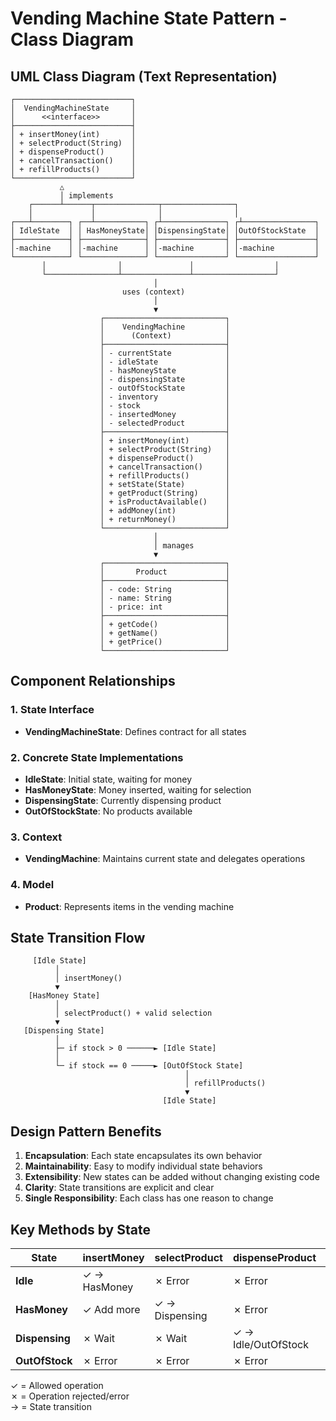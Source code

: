 # Vending Machine State Pattern - Class Diagram

## UML Class Diagram (Text Representation)

```
┌──────────────────────────┐
│  VendingMachineState     │
│      <<interface>>       │
├──────────────────────────┤
│ + insertMoney(int)       │
│ + selectProduct(String)  │
│ + dispenseProduct()      │
│ + cancelTransaction()    │
│ + refillProducts()       │
└──────────────────────────┘
           △
           │ implements
    ┌──────┴──────┬──────────────┬────────────────┐
    │             │              │                │
┌───┴────────┐ ┌──┴───────────┐ ┌┴──────────────┐ ┌┴────────────────┐
│ IdleState  │ │ HasMoneyState│ │DispensingState│ │OutOfStockState  │
├────────────┤ ├──────────────┤ ├───────────────┤ ├─────────────────┤
│-machine    │ │-machine      │ │-machine       │ │-machine         │
└────────────┘ └──────────────┘ └───────────────┘ └─────────────────┘
       │                │               │                  │
       └────────────────┴───────────────┴──────────────────┘
                                │
                         uses (context)
                                │
                                ▼
                    ┌───────────────────────────┐
                    │    VendingMachine         │
                    │      (Context)            │
                    ├───────────────────────────┤
                    │ - currentState            │
                    │ - idleState               │
                    │ - hasMoneyState           │
                    │ - dispensingState         │
                    │ - outOfStockState         │
                    │ - inventory               │
                    │ - stock                   │
                    │ - insertedMoney           │
                    │ - selectedProduct         │
                    ├───────────────────────────┤
                    │ + insertMoney(int)        │
                    │ + selectProduct(String)   │
                    │ + dispenseProduct()       │
                    │ + cancelTransaction()     │
                    │ + refillProducts()        │
                    │ + setState(State)         │
                    │ + getProduct(String)      │
                    │ + isProductAvailable()    │
                    │ + addMoney(int)           │
                    │ + returnMoney()           │
                    └───────────────────────────┘
                                │
                                │ manages
                                ▼
                    ┌───────────────────────────┐
                    │       Product             │
                    ├───────────────────────────┤
                    │ - code: String            │
                    │ - name: String            │
                    │ - price: int              │
                    ├───────────────────────────┤
                    │ + getCode()               │
                    │ + getName()               │
                    │ + getPrice()              │
                    └───────────────────────────┘
```

## Component Relationships

### 1. State Interface
- **VendingMachineState**: Defines contract for all states

### 2. Concrete State Implementations
- **IdleState**: Initial state, waiting for money
- **HasMoneyState**: Money inserted, waiting for selection
- **DispensingState**: Currently dispensing product
- **OutOfStockState**: No products available

### 3. Context
- **VendingMachine**: Maintains current state and delegates operations

### 4. Model
- **Product**: Represents items in the vending machine

## State Transition Flow

```
     [Idle State]
          │
          │ insertMoney()
          ▼
    [HasMoney State]
          │
          │ selectProduct() + valid selection
          ▼
   [Dispensing State]
          │
          ├─ if stock > 0 ──────► [Idle State]
          │
          └─ if stock == 0 ─────► [OutOfStock State]
                                       │
                                       │ refillProducts()
                                       ▼
                                  [Idle State]
```

## Design Pattern Benefits

1. **Encapsulation**: Each state encapsulates its own behavior
2. **Maintainability**: Easy to modify individual state behaviors
3. **Extensibility**: New states can be added without changing existing code
4. **Clarity**: State transitions are explicit and clear
5. **Single Responsibility**: Each class has one reason to change

## Key Methods by State

| State | insertMoney | selectProduct | dispenseProduct | cancelTransaction | refillProducts |
|-------|-------------|---------------|-----------------|-------------------|----------------|
| **Idle** | ✓ → HasMoney | ✗ Error | ✗ Error | ✗ No transaction | ✓ Refill |
| **HasMoney** | ✓ Add more | ✓ → Dispensing | ✗ Error | ✓ → Idle | ✗ Error |
| **Dispensing** | ✗ Wait | ✗ Wait | ✓ → Idle/OutOfStock | ✗ Cannot cancel | ✗ Wait |
| **OutOfStock** | ✗ Error | ✗ Error | ✗ Error | ✗ No transaction | ✓ → Idle |

✓ = Allowed operation  
✗ = Operation rejected/error  
→ = State transition
